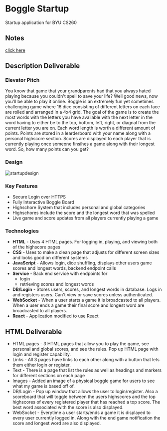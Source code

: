 # Boggle Startup
Startup application for BYU CS260

## Notes
[click here](notes.md)

## Description Deliverable
### Elevator Pitch
You know that game that your grandparents had that you always hated playing because you couldn't spell to save your life? Well good news, now you'll be able to play it online. Boggle is an extremely fun yet sometimes challenging game where 16 dice consisting of different letters on each face are rolled and arranged in a 4x4 grid. The goal of the game is to create the most words with the letters you have available with the next letter in the word having to either be to the top, bottom, left, right, or diagnal from the current letter you are on. Each word length is worth a different amount of points. Points are stored in a learderboard with your name along with a personal highscore section. Scores are displayed to each player that is currently playing once someone finsihes a game along with their longest word. So, how many points can you get?
### Design
![startupdesign](https://github.com/KylerMoulton/startup/assets/51665872/a54733ef-61ee-4980-8b04-46c444f6893e)

### Key Features
* Secure Login over HTTPS
* Fully Interactive Boggle Board
* Highschore System that includes personal and global categories
* Highschores include the score and the longest word that was spelled
* Live game and score updates from all players currently playing a game
### Technologies
* **HTML** - Uses 4 HTML pages. For logging in, playing, and viewing both of the highscore pages
* **CSS** - Uses to make a clean page that adjusts for different screen sizes and looks good on different systems
* **JavaScript** - Allows login, dice shuffling, displays other users game scores and longest words, backend endpoint calls
* **Service** - Back end service with endpoints for
  * login
  * retrieving scores and longest words
* **DB/Login** - Stores users, scores, and longest words in database. Logs in and registers users. Can't view or save scores unless authenticated.
* **WebSocket** - When a user starts a game it is broadcasted to all players. When a user ends a game their final score and longest word are broadcasted to all players.
* **React** - Application modified to use React

## HTML Deliverable
* HTML pages - 3 HTML pages that allow you to play the game, see personal and global scores, and see the rules. Pop up HTML page with login and register capability.
* Links - All 3 pages have links to each other along with a button that lets them either login or register.
* Text - There is a page that list the rules as well as headings and markers for different sections on each page
* Images - Added an image of a physical boggle game for users to see what my game is based off of.
* DB/Login - Pop up window that allows the user to login/register. Also a scoreboard that will toggle between the users highscores and the top highscores of every registered player that has reached a top score. The best word associated with the score is also displayed.
* WebSocket - Everytime a user starts/ends a game it is displayed to every user  currently logged in. Along with the end game notification the score and longest word are also displayed.
